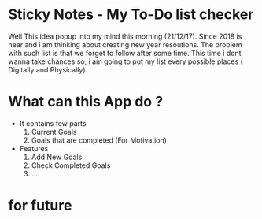 # Sticky Notes - My To-Do list checker

Well This idea popup into my mind this morning (21/12/17). Since 2018 is near and i am thinking about creating new year resoutions. The problem with such list is that we forget to follow after some time. This time i dont wanna take chances so, i am going to put my list every possible places ( Digitally and Physically). 

# What can this App do ? 
 
- It contains few parts 
	1. Current Goals
	2. Goals that are completed (For Motivation)
- Features 
	1. Add New Goals
	2. Check Completed Goals
	3. ....

# for future
